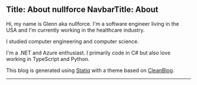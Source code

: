 Title: About nullforce
NavbarTitle: About
---
Hi, my name is Glenn aka nullforce. I'm a software engineer living in the USA
and I'm currently working in the healthcare industry.

I studied computer engineering and computer science.

I'm a .NET and Azure enthusiast. I primarily code in C# but also love working
in TypeScript and Python.

This blog is generated using [Statiq](https://www.statiq.dev/) with a theme
based on [CleanBlog](https://github.com/statiqdev/CleanBlog).

<hr class="dark" />
 <div class="text-center">
    <a href="https://github.com/nullforce" target="_blank"><i class="fab fa-github" aria-hidden="true"></i></a>
    <a href="https://pony.social/@nullforce" target="_blank"><i class="fab fa-mastodon" aria-hidden="true"></i></a>
    <a href="https://twitch.tv/nullforce" target="_blank"><i class="fab fa-twitch" aria-hidden="true"></i></a>
    <a href="https://twitter.com/NullforceGlenn" target="_blank"><i class="fab fa-twitter" aria-hidden="true"></i></a>
</div>
